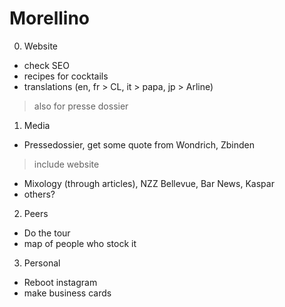 # Morellino

0. Website
* check SEO
* recipes for cocktails
* translations (en, fr > CL, it > papa, jp > Arline)
> also for presse dossier

1. Media
* Pressedossier, get some quote from Wondrich, Zbinden
> include website
* Mixology (through articles), NZZ Bellevue, Bar News, Kaspar
* others?

2. Peers
* Do the tour
* map of people who stock it

3. Personal
* Reboot instagram
* make business cards